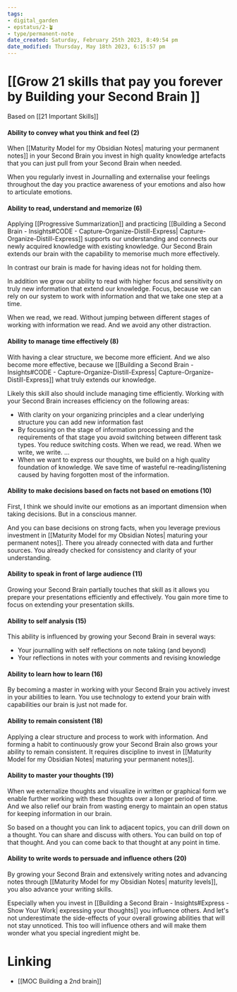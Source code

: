 ```yaml
---
tags: 
- digital_garden
- epstatus/2-🪴
- type/permanent-note
date_created: Saturday, February 25th 2023, 8:49:54 pm
date_modified: Thursday, May 18th 2023, 6:15:57 pm
---
```

# [[Grow 21 skills that pay you forever by Building your Second Brain ]]

Based on [[21 Important Skills]]

#### Ability to convey what you think and feel (2)
When [[Maturity Model for my Obsidian Notes| maturing your permanent notes]] in your Second Brain you invest in high quality knowledge artefacts that you can just pull from your Second Brain when needed.

When you regularly invest in Journalling and externalise your feelings throughout the day you practice awareness of your emotions and also how to articulate emotions.

#### Ability to read, understand and memorize (6)
Applying [[Progressive Summarization]] and practicing [[Building a Second Brain - Insights#CODE - Capture-Organize-Distill-Express| Capture-Organize-Distill-Express]] supports our understanding and connects our newly acquired knowledge with existing knowledge. Our Second Brain extends our brain with the capability to memorise much more effectively. 

In contrast our brain is made for having ideas not for holding them.  

In addition we grow our ability to read with higher focus and sensitivity on truly new information that extend our knowledge. Focus, because we can rely on our system to work with information and that we take one step at a time. 

When we read, we read. Without jumping between different stages of working with information we read. And we avoid any other distraction.

#### Ability to manage time effectively (8)
With having a clear structure, we become more efficient. And we also become more effective, because we [[Building a Second Brain - Insights#CODE - Capture-Organize-Distill-Express| Capture-Organize-Distill-Express]]  what truly extends our knowledge.

Likely this skill also should include managing time efficiently. Working with your Second Brain increases efficiency on the following  areas:
+ With clarity on your organizing principles and a clear underlying structure you can add new information fast
+ By focussing on the stage of information processing and the requirements of that stage you avoid switching between different task types. You reduce switching costs. When we read, we read. When we write, we write. ...
+ When we want to express our thoughts, we build on a high quality foundation of knowledge. We save time of wasteful re-reading/listening caused by having forgotten most of the information.

#### Ability to make decisions based on facts not based on emotions (10)
First, I think we should invite our emotions as an important dimension when taking decisions. But in a conscious manner.

And you can base decisions on strong facts, when you leverage previous investment in  [[Maturity Model for my Obsidian Notes| maturing your permanent notes]]. There you already connected with data and further sources. You already checked for consistency and clarity of your understanding.

#### Ability to speak in front of large audience (11)
Growing your Second Brain partially touches that skill as it allows you prepare your presentations efficiently and effectively. You gain more time to focus on extending your presentation skills. 

#### Ability to self analysis (15)
This ability is influenced by growing your Second Brain in several ways:
+ Your journalling with self reflections on note taking (and beyond)
+ Your reflections in notes with your comments and revising knowledge

#### Ability to learn how to learn (16)
By becoming a master in working with your Second Brain you actively invest in your abilities to learn. You use technology to extend your brain with capabilities our brain is just not made for. 

#### Ability to remain consistent (18)
Applying a clear structure and process to work with information. And forming a habit to continuously grow your Second Brain also grows your ability to remain consistent. It requires discipline to invest in [[Maturity Model for my Obsidian Notes| maturing your permanent notes]].

#### Ability to master your thoughts (19)
When we externalize thoughts and visualize in written or graphical form we enable further working with these thoughts over a longer period of time. And we also relief our brain from wasting energy to maintain an open status for keeping information in our brain. 

So based on a thought you can link to adjacent topics, you can drill down on a thought. You can share and discuss with others. You can build on top of that thought. And you can come back to that thought at any point in time.

#### Ability to write words to persuade and influence others (20)
By growing your Second Brain and extensively writing notes and advancing notes through [[Maturity Model for my Obsidian Notes| maturity levels]], you also advance your writing skills. 

Especially when you invest in  [[Building a Second Brain - Insights#Express - Show Your Work| expressing your thoughts]] you influence others. And let's not underestimate the side-effects of your overall growing abilities that will not stay unnoticed. This too will influence others and will make them wonder what you special ingredient might be.


# Linking
+ [[MOC Building a 2nd brain]]

